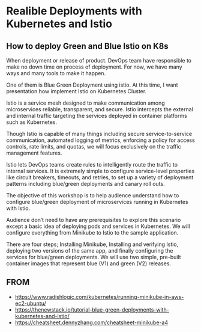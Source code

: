 # Realible Deployments with Kubernetes and Istio
## How to deploy Green and Blue Istio on K8s

When deployment or release of product. DevOps team have responsible to make no down time on process of deployment. For now, we have many ways and many tools to make it happen.

One of them is Blue Green Deployment using istio. At this time, I want presentation how implement Istio on Kubernetes Cluster.

Istio is a service mesh designed to make communication among microservices reliable, transparent, and secure. Istio intercepts the external and internal traffic targeting the services deployed in container platforms such as Kubernetes.

Though Istio is capable of many things including secure service-to-service communication, automated logging of metrics, enforcing a policy for access controls, rate limits, and quotas, we will focus exclusively on the traffic management features.

Istio lets DevOps teams create rules to intelligently route the traffic to internal services. It is extremely simple to configure service-level properties like circuit breakers, timeouts, and retries, to set up a variety of deployment patterns including blue/green deployments and canary roll outs.

The objective of this workshop is to help audience understand how to configure blue/green deployment of microservices running in Kubernetes with Istio.

Audience don’t need to have any prerequisites to explore this scenario except a basic idea of deploying pods and services in Kubernetes. We will configure everything from Minikube to Istio to the sample application.

There are four steps; Installing Minikube, Installing and verifying Istio, deploying two versions of the same app, and finally configuring the services for blue/green deployments. We will use two simple, pre-built container images that represent blue (V1) and green (V2) releases.

## FROM 
* https://www.radishlogic.com/kubernetes/running-minikube-in-aws-ec2-ubuntu/
* https://thenewstack.io/tutorial-blue-green-deployments-with-kubernetes-and-istio/
* https://cheatsheet.dennyzhang.com/cheatsheet-minikube-a4
